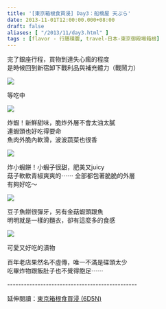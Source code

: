 ```yaml
---
title: '[東京箱根食買浸] Day3：船橋屋 天ぷら'
date: 2013-11-01T12:00:00.000+08:00
draft: false
aliases: [ "/2013/11/day3.html" ]
tags : [flavor - 行膳積腹, travel-日本-東京御殿場箱根]
---
```


完了銀座行程，買物到達失心瘋的程度  
是時候回到新宿卸下戰利品與補充體力（戰鬧力）  

![](/images/tokyo3j1.jpg)

等吃中  

![](/images/tokyo3j2.jpg)

炸蝦！新鮮甜味，脆炸外層不會太油太膩  
連蝦頭也好吃得要命  
魚肉外脆內軟滑，波波蔬菜也很香  

![](/images/tokyo3j3.jpg)

炸小蝦餅！小蝦子很甜，肥美又juicy  
菇子軟軟青椒爽爽的⋯⋯ 全部都包著脆脆的外層  
有夠好吃～  

![](/images/tokyo3j.jpg)

豆子魚餅很彈牙，另有金菇蝦頭跟魚  
明明就是一樣的麵衣，卻有這麼多的食感  

![](/images/tokyo3j4.jpg)

可愛又好吃的漬物  
  
  
百年老店果然名不虛傳，唯一不滿是碟頭太少  
吃畢炸物跟飯肚子也不覺得飽足⋯⋯  
  
\-----------------------------------------------  
  
延伸閱讀：[東京箱根食買浸 (6D5N)](https://hidie.net/tokyo6d5n/)
